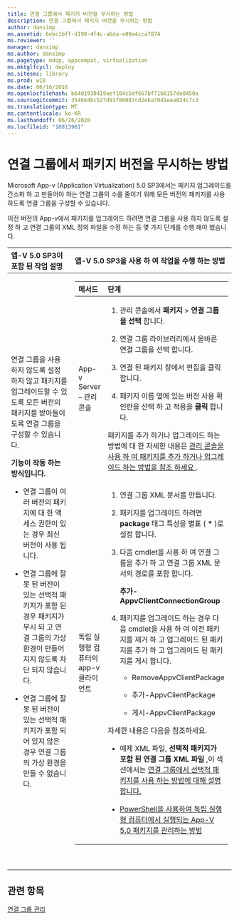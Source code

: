 ```yaml
---
title: 연결 그룹에서 패키지 버전을 무시하는 방법
description: 연결 그룹에서 패키지 버전을 무시하는 방법
author: dansimp
ms.assetid: 6ebc1bff-d190-4f4c-a6da-e09a4cca7874
ms.reviewer: ''
manager: dansimp
ms.author: dansimp
ms.pagetype: mdop, appcompat, virtualization
ms.mktglfcycl: deploy
ms.sitesec: library
ms.prod: w10
ms.date: 06/16/2016
ms.openlocfilehash: b64d1938419aef184c5df667bf71b8157de0450a
ms.sourcegitcommit: 354664bc527d93f80687cd2eba70d1eea024c7c3
ms.translationtype: MT
ms.contentlocale: ko-KR
ms.lasthandoff: 06/26/2020
ms.locfileid: "10813961"
---
```

# 연결 그룹에서 패키지 버전을 무시하는 방법


Microsoft App-v (Application Virtualization) 5.0 SP3에서는 패키지 업그레이드를 간소화 하 고 만들어야 하는 연결 그룹의 수를 줄이기 위해 모든 버전의 패키지를 사용 하도록 연결 그룹을 구성할 수 있습니다.

이전 버전의 App-v에서 패키지를 업그레이드 하려면 연결 그룹을 사용 하지 않도록 설정 하 고 연결 그룹의 XML 정의 파일을 수정 하는 등 몇 가지 단계를 수행 해야 했습니다.

<table>
<colgroup>
<col width="50%" />
<col width="50%" />
</colgroup>
<thead>
<tr class="header">
<th align="left">앱-V 5.0 SP3이 포함 된 작업 설명</th>
<th align="left">앱-V 5.0 SP3을 사용 하 여 작업을 수행 하는 방법</th>
</tr>
</thead>
<tbody>
<tr class="odd">
<td align="left"><p>연결 그룹을 사용 하지 않도록 설정 하지 않고 패키지를 업그레이드할 수 있도록 모든 버전의 패키지를 받아들이도록 연결 그룹을 구성할 수 있습니다.</p>
<p><strong>기능이 작동 하는 방식입니다.</strong></p>
<ul>
<li><p>연결 그룹이 여러 버전의 패키지에 대 한 액세스 권한이 있는 경우 최신 버전이 사용 됩니다.</p></li>
<li><p>연결 그룹에 잘못 된 버전이 있는 선택적 패키지가 포함 된 경우 패키지가 무시 되 고 연결 그룹의 가상 환경이 만들어지지 않도록 차단 되지 않습니다.</p></li>
<li><p>연결 그룹에 잘못 된 버전이 있는 선택적 패키지가 포함 되어 있지 않은 경우 연결 그룹의 가상 환경을 만들 수 없습니다.</p></li>
</ul></td>
<td align="left"><table>
<colgroup>
<col width="50%" />
<col width="50%" />
</colgroup>
<thead>
<tr class="header">
<th align="left">메서드</th>
<th align="left">단계</th>
</tr>
</thead>
<tbody>
<tr class="odd">
<td align="left"><p>App-v Server – 관리 콘솔</p></td>
<td align="left"><ol>
<li><p>관리 콘솔에서 <strong> 패키지 </strong> &gt; <strong> 연결 그룹을 선택 </strong> 합니다.</p></li>
<li><p>연결 그룹 라이브러리에서 올바른 연결 그룹을 선택 합니다.</p></li>
<li><p><strong> </strong> 연결 된 패키지 창에서 편집을 클릭 합니다.</p></li>
<li><p><strong> </strong> 패키지 이름 옆에 있는 버전 사용 확인란을 선택 하 고 적용을 <strong> 클릭 </strong> 합니다.</p></li>
</ol>
<p>패키지를 추가 하거나 업그레이드 하는 방법에 대 한 자세한 내용은 <a href="how-to-add-or-upgrade-packages-by-using-the-management-console-beta-gb18030.md" data-raw-source="[How to Add or Upgrade Packages by Using the Management Console](how-to-add-or-upgrade-packages-by-using-the-management-console-beta-gb18030.md)"> 관리 콘솔을 사용 하 여 패키지를 추가 하거나 업그레이드 하는 방법을 참조 하세요 </a> .</p></td>
</tr>
<tr class="even">
<td align="left"><p>독립 실행형 컴퓨터의 app-v 클라이언트</p></td>
<td align="left"><ol>
<li><p>연결 그룹 XML 문서를 만듭니다.</p></li>
<li><p>패키지를 업그레이드 하려면 <strong> package </strong> 태그 특성을 <strong> </strong> 별표 ( <strong>*</strong> )로 설정 합니다.</p></li>
<li><p>다음 cmdlet을 사용 하 여 연결 그룹을 추가 하 고 연결 그룹 XML 문서의 경로를 포함 합니다.</p>
<p><strong>추가-AppvClientConnectionGroup</strong></p></li>
<li><p>패키지를 업그레이드 하는 경우 다음 cmdlet을 사용 하 여 이전 패키지를 제거 하 고 업그레이드 된 패키지를 추가 하 고 업그레이드 된 패키지를 게시 합니다.</p>
<ul>
<li><p>RemoveAppvClientPackage</p></li>
<li><p>추가-AppvClientPackage</p></li>
<li><p>게시-AppvClientPackage</p></li>
</ul></li>
</ol>
<p>자세한 내용은 다음을 참조하세요.</p>
<ul>
<li><p>예제 XML 파일, <strong> 선택적 패키지가 포함 된 연결 그룹 XML 파일 </strong> ,이 섹션에서는 <a href="how-to-use-optional-packages-in-connection-groups.md#bkmk-apps-plugs-optional" data-raw-source="[How to Use Optional Packages in Connection Groups](how-to-use-optional-packages-in-connection-groups.md#bkmk-apps-plugs-optional)"> 연결 그룹에서 선택적 패키지를 사용 하는 방법에 대해 설명 합니다.</a></p></li>
<li><p><a href="how-to-manage-app-v-50-packages-running-on-a-stand-alone-computer-by-using-powershell.md" data-raw-source="[How to Manage App-V 5.0 Packages Running on a Stand-Alone Computer by Using PowerShell](how-to-manage-app-v-50-packages-running-on-a-stand-alone-computer-by-using-powershell.md)">PowerShell을 사용하여 독립 실행형 컴퓨터에서 실행되는 App-V 5.0 패키지를 관리하는 방법</a></p></li>
</ul></td>
</tr>
</tbody>
</table>
<p> </p></td>
</tr>
</tbody>
</table>

 






## 관련 항목


[연결 그룹 관리](managing-connection-groups.md)

 

 





